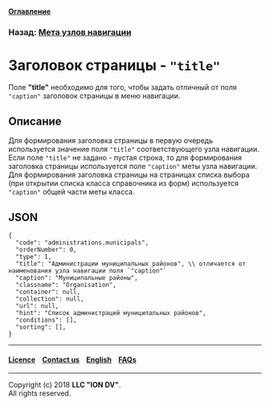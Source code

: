#### [Оглавление](/docs/ru/index.md)

### Назад: [Мета узлов навигации](/docs/ru/2_system_description/metadata_structure/meta_navigation/navigation_nodes.md)

# Заголовок страницы - `"title"`

Поле **"title"** необходимо для того, чтобы задать отличный от поля `"caption"` заголовок страницы в меню навигации. 

## Описание

Для формирования заголовка страницы в первую очередь используется значение поля `"title"` соответствующего узла навигации. Если поле `"title"` не задано - пустая строка, то для формирования заголовка страницы используется поле `"caption"` меты узла навигации.  
Для формирования заголовка страницы на страницах списка выбора (при открытии списка класса справочника из форм) используется `"caption"` общей части меты класса.  

## JSON

```
{
  "code": "administrations.municipals",
  "orderNumber": 0,
  "type": 1,
  "title": "Администрации муниципальных районов", \\ отличается от наименования узла навигации поля `"caption"`
  "caption": "Муниципальные районы",
  "classname": "Organisation",
  "container": null,
  "collection": null,
  "url": null,
  "hint": "Список администраций муниципальных районов",
  "conditions": [],
  "sorting": [],
}

```
--------------------------------------------------------------------------  


 #### [Licence](/LICENCE.md) &ensp;  [Contact us](https://iondv.com) &ensp;  [English](/docs/en/2_system_description/metadata_structure/meta_navigation/title.md)   &ensp; [FAQs](/faqs.md)  <div><img src="https://mc.iondv.com/watch/local/docs/framework" style="position:absolute; left:-9999px;" height=1 width=1 alt="iondv metrics"></div>         



--------------------------------------------------------------------------  

Copyright (c) 2018 **LLC "ION DV"**.  
All rights reserved. 